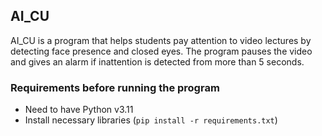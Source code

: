 ## AI_CU

AI_CU is a program that helps students pay attention to video lectures by detecting face presence and closed eyes. The program pauses the video and gives an alarm if inattention is detected from more than 5 seconds. 

### Requirements before running the program

- Need to have Python v3.11
- Install necessary libraries (`pip install -r requirements.txt`)



